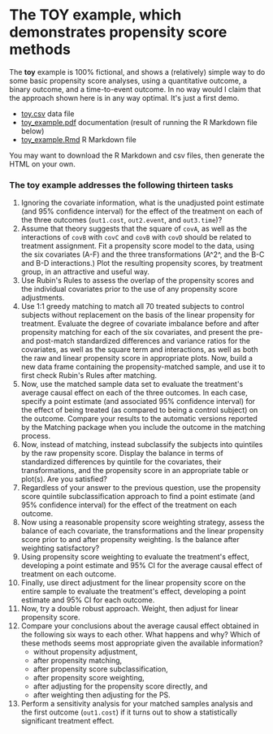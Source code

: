 # The TOY example, which demonstrates propensity score methods

The **toy** example is 100% fictional, and shows a (relatively) simple way to do some basic propensity score analyses, using a quantitative outcome, a binary outcome, and a time-to-event outcome. In no way would I claim that the approach shown here is in any way optimal. It's just a first demo.

- [toy.csv](https://raw.githubusercontent.com/THOMASELOVE/500-2018/master/data-and-code/toy_example/toy.csv) data file
- [toy_example.pdf](https://github.com/THOMASELOVE/500-2018/blob/master/data-and-code/toy_example/toy_example.pdf) documentation (result of running the R Markdown file below)
- [toy_example.Rmd](https://raw.githubusercontent.com/THOMASELOVE/500-2018/master/data-and-code/toy_example/toy_example.Rmd) R Markdown file

You may want to download the R Markdown and csv files, then generate the HTML on your own.

### The toy example addresses the following thirteen tasks

1. Ignoring the covariate information, what is the unadjusted point estimate (and 95\% confidence interval) for the effect of the treatment on each of the three outcomes (`out1.cost`, `out2.event`, and `out3.time`)?
2. Assume that theory suggests that the square of `covA`, as well as the interactions of `covB` with `covC` and `covB` with `covD` should be related to treatment assignment. Fit a propensity score model to the data, using the six covariates (A-F) and the three transformations (A^2^, and the B-C and B-D interactions.) Plot the resulting propensity scores, by treatment group, in an attractive and useful way.
3. Use Rubin's Rules to assess the overlap of the propensity scores and the individual covariates prior to the use of any propensity score adjustments.
4. Use 1:1 greedy matching to match all 70 treated subjects  to control subjects without replacement on the basis of the linear propensity for treatment. Evaluate the degree of covariate imbalance before and after propensity matching for each of the six covariates, and present the pre- and post-match standardized differences and variance ratios for the covariates, as well as the square term and interactions, as well as both the raw and linear propensity score in appropriate plots. Now, build a new data frame containing the propensity-matched sample, and use it to first check Rubin's Rules after matching.
5. Now, use the matched sample data set to evaluate the treatment's average causal effect on each of the three outcomes. In each case, specify a point estimate (and associated 95\% confidence interval) for the effect of being treated (as compared to being a control subject) on the outcome. Compare your results to the automatic versions reported by the Matching package when you include the outcome in the matching process.
6. Now, instead of matching, instead subclassify the subjects into quintiles by the raw propensity score. Display the balance in terms of standardized differences by quintile for the covariates, their transformations, and the propensity score in an appropriate table or plot(s). Are you satisfied? 
7. Regardless of your answer to the previous question, use the propensity score quintile subclassification approach to find a point estimate (and 95% confidence interval) for the effect of the treatment on each outcome. 
8. Now using a reasonable propensity score weighting strategy, assess the balance of each covariate, the transformations and the linear propensity score prior to and after propensity weighting. Is the balance after weighting satisfactory?
9. Using propensity score weighting to evaluate the treatment's effect, developing a point estimate and 95% CI for the average causal effect of treatment on each outcome.
10. Finally, use direct adjustment for the linear propensity score on the entire sample to evaluate the treatment's effect, developing a point estimate and 95\% CI for each outcome.
11. Now, try a double robust approach. Weight, then adjust for linear propensity score.
12. Compare your conclusions about the average causal effect obtained in the following six ways to each other. What happens and why? Which of these methods seems most appropriate given the available information?
    + without propensity adjustment, 
    + after propensity matching, 
    + after propensity score subclassification, 
    + after propensity score weighting, 
    + after adjusting for the propensity score directly, and 
    + after weighting then adjusting for the PS.  
13. Perform a sensitivity analysis for your matched samples analysis and the first outcome (`out1.cost`) if it turns out to show a statistically significant treatment effect.
